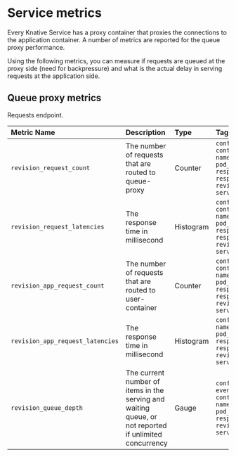 # Service metrics

Every Knative Service has a proxy container that proxies the connections to the application container. A number of metrics are reported for the queue proxy performance.

Using the following metrics, you can measure if requests are queued at the proxy side (need for backpressure) and what is the actual delay in serving requests at the application side.

## Queue proxy metrics

Requests endpoint.

| Metric Name | Description | Type | Tags | Unit | Status |
|:-|:-|:-|:-|:-|:-|
| ```revision_request_count``` | The number of requests that are routed to queue-proxy | Counter | ```configuration_name```<br>```container_name```<br>```namespace_name```<br>```pod_name```<br>```response_code```<br>```response_code_class```<br>```revision_name```<br>```service_name``` | Dimensionless | Stable |
| ```revision_request_latencies``` | The response time in millisecond | Histogram | ```configuration_name```<br>```container_name```<br>```namespace_name```<br>```pod_name```<br>```response_code```<br>```response_code_class```<br>```revision_name```<br>```service_name``` |  Milliseconds | Stable |
| ```revision_app_request_count``` | The number of requests that are routed to user-container | Counter | ```configuration_name```<br>```container_name```<br>```namespace_name```<br>```pod_name```<br>```response_code```<br>```response_code_class```<br>```revision_name```<br>```service_name``` | Dimensionless | Stable |
| ```revision_app_request_latencies``` | The response time in millisecond |  Histogram | ```configuration_name```<br>```namespace_name```<br>```pod_name```<br>```response_code```<br>```response_code_class```<br>```revision_name```<br>```service_name``` | Milliseconds | Stable |
| ```revision_queue_depth``` | The current number of items in the serving and waiting queue, or not reported if unlimited concurrency | Gauge | ```configuration_name```<br>```event-display```<br>```container_name```<br>```namespace_name```<br>```pod_name```<br>```response_code_class```<br>```revision_name```<br>```service_name``` | Dimensionless | Stable |
